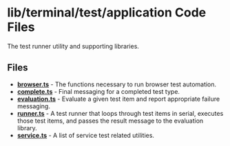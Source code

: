 # lib/terminal/test/application Code Files
The test runner utility and supporting libraries.

## Files
<!-- Do not edit below this line.  Contents dynamically populated. -->

* **[browser.ts](browser.ts)**       - The functions necessary to run browser test automation.
* **[complete.ts](complete.ts)**     - Final messaging for a completed test type.
* **[evaluation.ts](evaluation.ts)** - Evaluate a given test item and report appropriate failure messaging.
* **[runner.ts](runner.ts)**         - A test runner that loops through test items in serial, executes those test items, and passes the result message to the evaluation library.
* **[service.ts](service.ts)**       - A list of service test related utilities.